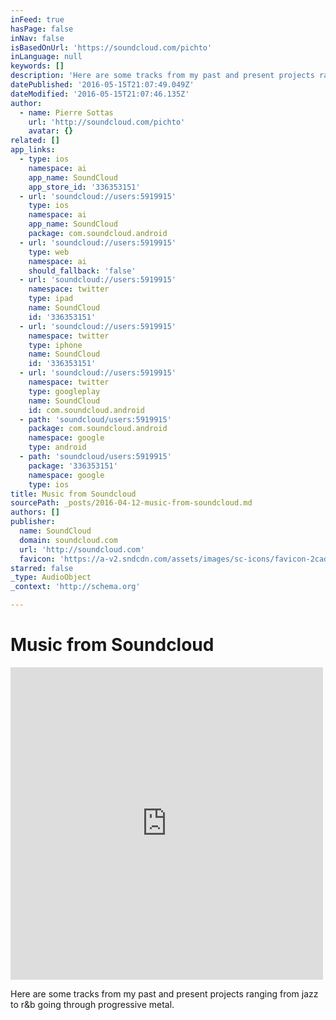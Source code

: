 ```yaml
---
inFeed: true
hasPage: false
inNav: false
isBasedOnUrl: 'https://soundcloud.com/pichto'
inLanguage: null
keywords: []
description: 'Here are some tracks from my past and present projects ranging from jazz to r&b going through progressive metal.'
datePublished: '2016-05-15T21:07:49.049Z'
dateModified: '2016-05-15T21:07:46.135Z'
author:
  - name: Pierre Sottas
    url: 'http://soundcloud.com/pichto'
    avatar: {}
related: []
app_links:
  - type: ios
    namespace: ai
    app_name: SoundCloud
    app_store_id: '336353151'
  - url: 'soundcloud://users:5919915'
    type: ios
    namespace: ai
    app_name: SoundCloud
    package: com.soundcloud.android
  - url: 'soundcloud://users:5919915'
    type: web
    namespace: ai
    should_fallback: 'false'
  - url: 'soundcloud://users:5919915'
    namespace: twitter
    type: ipad
    name: SoundCloud
    id: '336353151'
  - url: 'soundcloud://users:5919915'
    namespace: twitter
    type: iphone
    name: SoundCloud
    id: '336353151'
  - url: 'soundcloud://users:5919915'
    namespace: twitter
    type: googleplay
    name: SoundCloud
    id: com.soundcloud.android
  - path: 'soundcloud/users:5919915'
    package: com.soundcloud.android
    namespace: google
    type: android
  - path: 'soundcloud/users:5919915'
    package: '336353151'
    namespace: google
    type: ios
title: Music from Soundcloud
sourcePath: _posts/2016-04-12-music-from-soundcloud.md
authors: []
publisher:
  name: SoundCloud
  domain: soundcloud.com
  url: 'http://soundcloud.com'
  favicon: 'https://a-v2.sndcdn.com/assets/images/sc-icons/favicon-2cadd14b.ico'
starred: false
_type: AudioObject
_context: 'http://schema.org'

---
```

# Music from Soundcloud

<iframe src="https://cdn.embedly.com/widgets/media.html?src=https%3A%2F%2Fw.soundcloud.com%2Fplayer%2F%3Fvisual%3Dtrue%26url%3Dhttp%253A%252F%252Fapi.soundcloud.com%252Fusers%252F5919915%26show_artwork%3Dtrue&amp;url=https%3A%2F%2Fsoundcloud.com%2Fpichto&amp;image=http%3A%2F%2Fi1.sndcdn.com%2Favatars-000217416164-2af8yy-t500x500.jpg&amp;key=b7d04c9b404c499eba89ee7072e1c4f7&amp;type=text%2Fhtml&amp;schema=soundcloud" width="500" height="500" scrolling="no" frameborder="0" allowfullscreen="allowfullscreen" style=""></iframe>

Here are some tracks from my past and present projects ranging from jazz to r&b going through progressive metal.